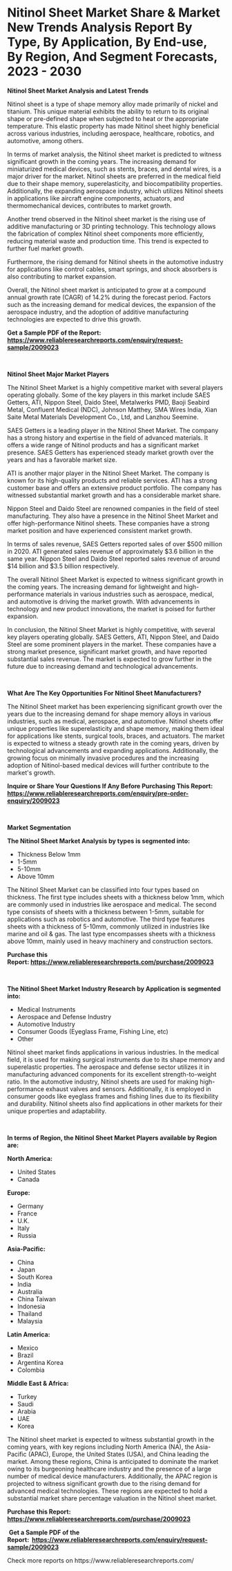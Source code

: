 <p><h1>Nitinol Sheet Market Share & Market New Trends Analysis Report By Type, By Application, By End-use, By Region, And Segment Forecasts, 2023 - 2030</h1></p><p><strong>Nitinol Sheet Market Analysis and Latest Trends</strong></p>
<p><p>Nitinol sheet is a type of shape memory alloy made primarily of nickel and titanium. This unique material exhibits the ability to return to its original shape or pre-defined shape when subjected to heat or the appropriate temperature. This elastic property has made Nitinol sheet highly beneficial across various industries, including aerospace, healthcare, robotics, and automotive, among others.</p><p>In terms of market analysis, the Nitinol sheet market is predicted to witness significant growth in the coming years. The increasing demand for miniaturized medical devices, such as stents, braces, and dental wires, is a major driver for the market. Nitinol sheets are preferred in the medical field due to their shape memory, superelasticity, and biocompatibility properties. Additionally, the expanding aerospace industry, which utilizes Nitinol sheets in applications like aircraft engine components, actuators, and thermomechanical devices, contributes to market growth.</p><p>Another trend observed in the Nitinol sheet market is the rising use of additive manufacturing or 3D printing technology. This technology allows the fabrication of complex Nitinol sheet components more efficiently, reducing material waste and production time. This trend is expected to further fuel market growth.</p><p>Furthermore, the rising demand for Nitinol sheets in the automotive industry for applications like control cables, smart springs, and shock absorbers is also contributing to market expansion.</p><p>Overall, the Nitinol sheet market is anticipated to grow at a compound annual growth rate (CAGR) of 14.2% during the forecast period. Factors such as the increasing demand for medical devices, the expansion of the aerospace industry, and the adoption of additive manufacturing technologies are expected to drive this growth.</p></p>
<p><strong>Get a Sample PDF of the Report:&nbsp; <a href="https://www.reliableresearchreports.com/enquiry/request-sample/2009023">https://www.reliableresearchreports.com/enquiry/request-sample/2009023</a></strong></p>
<p>&nbsp;</p>
<p><strong>Nitinol Sheet Major Market Players</strong></p>
<p><p>The Nitinol Sheet Market is a highly competitive market with several players operating globally. Some of the key players in this market include SAES Getters, ATI, Nippon Steel, Daido Steel, Metalwerks PMD, Baoji Seabird Metal, Confluent Medical (NDC), Johnson Matthey, SMA Wires India, Xian Saite Metal Materials Development Co., Ltd, and Lanzhou Seemine.</p><p>SAES Getters is a leading player in the Nitinol Sheet Market. The company has a strong history and expertise in the field of advanced materials. It offers a wide range of Nitinol products and has a significant market presence. SAES Getters has experienced steady market growth over the years and has a favorable market size.</p><p>ATI is another major player in the Nitinol Sheet Market. The company is known for its high-quality products and reliable services. ATI has a strong customer base and offers an extensive product portfolio. The company has witnessed substantial market growth and has a considerable market share.</p><p>Nippon Steel and Daido Steel are renowned companies in the field of steel manufacturing. They also have a presence in the Nitinol Sheet Market and offer high-performance Nitinol sheets. These companies have a strong market position and have experienced consistent market growth.</p><p>In terms of sales revenue, SAES Getters reported sales of over $500 million in 2020. ATI generated sales revenue of approximately $3.6 billion in the same year. Nippon Steel and Daido Steel reported sales revenue of around $14 billion and $3.5 billion respectively.</p><p>The overall Nitinol Sheet Market is expected to witness significant growth in the coming years. The increasing demand for lightweight and high-performance materials in various industries such as aerospace, medical, and automotive is driving the market growth. With advancements in technology and new product innovations, the market is poised for further expansion.</p><p>In conclusion, the Nitinol Sheet Market is highly competitive, with several key players operating globally. SAES Getters, ATI, Nippon Steel, and Daido Steel are some prominent players in the market. These companies have a strong market presence, significant market growth, and have reported substantial sales revenue. The market is expected to grow further in the future due to increasing demand and technological advancements.</p></p>
<p>&nbsp;</p>
<p><strong>What Are The Key Opportunities For Nitinol Sheet Manufacturers?</strong></p>
<p><p>The Nitinol Sheet market has been experiencing significant growth over the years due to the increasing demand for shape memory alloys in various industries, such as medical, aerospace, and automotive. Nitinol sheets offer unique properties like superelasticity and shape memory, making them ideal for applications like stents, surgical tools, braces, and actuators. The market is expected to witness a steady growth rate in the coming years, driven by technological advancements and expanding applications. Additionally, the growing focus on minimally invasive procedures and the increasing adoption of Nitinol-based medical devices will further contribute to the market's growth.</p></p>
<p><strong>Inquire or Share Your Questions If Any Before Purchasing This Report: <a href="https://www.reliableresearchreports.com/enquiry/pre-order-enquiry/2009023">https://www.reliableresearchreports.com/enquiry/pre-order-enquiry/2009023</a></strong></p>
<p>&nbsp;</p>
<p><strong>Market Segmentation</strong></p>
<p><strong>The Nitinol Sheet Market Analysis by types is segmented into:</strong></p>
<p><ul><li>Thickness Below 1mm</li><li>1-5mm</li><li>5-10mm</li><li>Above 10mm</li></ul></p>
<p><p>The Nitinol Sheet Market can be classified into four types based on thickness. The first type includes sheets with a thickness below 1mm, which are commonly used in industries like aerospace and medical. The second type consists of sheets with a thickness between 1-5mm, suitable for applications such as robotics and automotive. The third type features sheets with a thickness of 5-10mm, commonly utilized in industries like marine and oil & gas. The last type encompasses sheets with a thickness above 10mm, mainly used in heavy machinery and construction sectors.</p></p>
<p><strong>Purchase this Report:&nbsp;<a href="https://www.reliableresearchreports.com/purchase/2009023">https://www.reliableresearchreports.com/purchase/2009023</a></strong></p>
<p>&nbsp;</p>
<p><strong>The Nitinol Sheet Market Industry Research by Application is segmented into:</strong></p>
<p><ul><li>Medical Instruments</li><li>Aerospace and Defense Industry</li><li>Automotive Industry</li><li>Consumer Goods (Eyeglass Frame, Fishing Line, etc)</li><li>Other</li></ul></p>
<p><p>Nitinol sheet market finds applications in various industries. In the medical field, it is used for making surgical instruments due to its shape memory and superelastic properties. The aerospace and defense sector utilizes it in manufacturing advanced components for its excellent strength-to-weight ratio. In the automotive industry, Nitinol sheets are used for making high-performance exhaust valves and sensors. Additionally, it is employed in consumer goods like eyeglass frames and fishing lines due to its flexibility and durability. Nitinol sheets also find applications in other markets for their unique properties and adaptability.</p></p>
<p>&nbsp;</p>
<p><strong>In terms of Region, the Nitinol Sheet Market Players available by Region are:</strong></p>
<p>
    <p> <strong> North America: </strong>
        <ul>
            <li>United States</li>
            <li>Canada</li>
        </ul>
        </p> 
    <p> <strong> Europe: </strong>
        <ul>
            <li>Germany</li>
            <li>France</li>
            <li>U.K.</li>
            <li>Italy</li>
            <li>Russia</li>
        </ul>
        </p> 
    <p> <strong> Asia-Pacific: </strong>
        <ul>
            <li>China</li>
            <li>Japan</li>
            <li>South Korea</li>
            <li>India</li>
            <li>Australia</li>
            <li>China Taiwan</li>
            <li>Indonesia</li>
            <li>Thailand</li>
            <li>Malaysia</li>
        </ul>
        </p> 
    <p> <strong> Latin America: </strong>
        <ul>
            <li>Mexico</li>
            <li>Brazil</li>
            <li>Argentina Korea</li>
            <li>Colombia</li>
        </ul>
        </p> 
    <p> <strong> Middle East & Africa: </strong>
        <ul>
            <li>Turkey</li>
            <li>Saudi</li>
            <li>Arabia</li>
            <li>UAE</li>
            <li>Korea</li>
        </ul>
    </p>
    </p>
<p><p>The Nitinol sheet market is expected to witness substantial growth in the coming years, with key regions including North America (NA), the Asia-Pacific (APAC), Europe, the United States (USA), and China leading the market. Among these regions, China is anticipated to dominate the market owing to its burgeoning healthcare industry and the presence of a large number of medical device manufacturers. Additionally, the APAC region is projected to witness significant growth due to the rising demand for advanced medical technologies. These regions are expected to hold a substantial market share percentage valuation in the Nitinol sheet market.</p></p>
<p><strong>Purchase this Report: <a href="https://www.reliableresearchreports.com/purchase/2009023">https://www.reliableresearchreports.com/purchase/2009023</a></strong></p>
<p>&nbsp;<strong>Get a Sample PDF of the Report:&nbsp;&nbsp;<a href="https://www.reliableresearchreports.com/enquiry/request-sample/2009023">https://www.reliableresearchreports.com/enquiry/request-sample/2009023</a></strong></p>
<p><strong></strong></p>
<p>Check more reports on https://www.reliableresearchreports.com/</p>